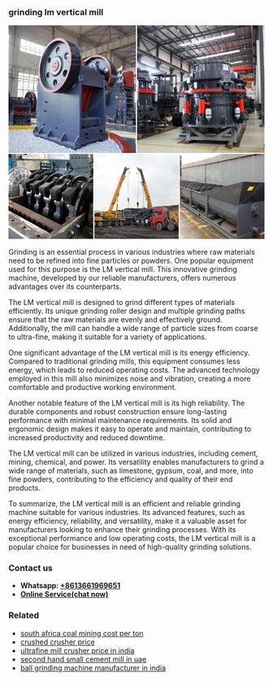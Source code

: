 <h3>grinding lm vertical mill</h3><img src='1708499568.jpg' alt=''><p>Grinding is an essential process in various industries where raw materials need to be refined into fine particles or powders. One popular equipment used for this purpose is the LM vertical mill. This innovative grinding machine, developed by our reliable manufacturers, offers numerous advantages over its counterparts.</p><p>The LM vertical mill is designed to grind different types of materials efficiently. Its unique grinding roller design and multiple grinding paths ensure that the raw materials are evenly and effectively ground. Additionally, the mill can handle a wide range of particle sizes from coarse to ultra-fine, making it suitable for a variety of applications.</p><p>One significant advantage of the LM vertical mill is its energy efficiency. Compared to traditional grinding mills, this equipment consumes less energy, which leads to reduced operating costs. The advanced technology employed in this mill also minimizes noise and vibration, creating a more comfortable and productive working environment.</p><p>Another notable feature of the LM vertical mill is its high reliability. The durable components and robust construction ensure long-lasting performance with minimal maintenance requirements. Its solid and ergonomic design makes it easy to operate and maintain, contributing to increased productivity and reduced downtime.</p><p>The LM vertical mill can be utilized in various industries, including cement, mining, chemical, and power. Its versatility enables manufacturers to grind a wide range of materials, such as limestone, gypsum, coal, and more, into fine powders, contributing to the efficiency and quality of their end products.</p><p>To summarize, the LM vertical mill is an efficient and reliable grinding machine suitable for various industries. Its advanced features, such as energy efficiency, reliability, and versatility, make it a valuable asset for manufacturers looking to enhance their grinding processes. With its exceptional performance and low operating costs, the LM vertical mill is a popular choice for businesses in need of high-quality grinding solutions.</p><h3>Contact us</h3><ul><li><strong>Whatsapp:&nbsp;<a href="https://wa.me/8613661969651">+8613661969651</a></strong></li><li><a href="https://swt.shibang-china.com/?git&amp;zhl&amp;grinding lm vertical mill"><strong>Online Service(chat now)</strong></a></li></ul><h3>Related</h3><ul><li><a href='south africa coal mining cost per ton.md'>south africa coal mining cost per ton</a></li><li><a href='crushed crusher price.md'>crushed crusher price</a></li><li><a href='ultrafine mill crusher price in india.md'>ultrafine mill crusher price in india</a></li><li><a href='second hand small cement mill in uae.md'>second hand small cement mill in uae</a></li><li><a href='ball grinding machine manufacturer in india.md'>ball grinding machine manufacturer in india</a></li></ul>